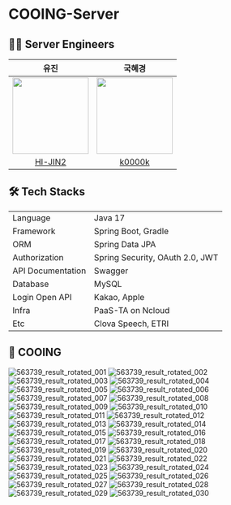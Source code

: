 # COOING-Server

## 👩‍💻 Server Engineers
| 유진 | 국혜경 |
|:--------:|:-------:| 
|<img width="150" src="https://github.com/objet-team/objet-backend/assets/94737714/7a0a7377-9533-43da-814b-3118cbe47a40">| <img width="150" src = "https://github.com/objet-team/objet-backend/assets/94737714/b7fc017c-7c90-4056-b9dd-049b7f994322"> |
| [HI-JIN2](https://github.com/HI-JIN2) | [k0000k](https://github.com/k0000k)  |


## 🛠 Tech Stacks
<table>
	<tr><td>Language</td><td>Java 17</td></tr>
	<tr><td>Framework</td><td>Spring Boot, Gradle</td></tr>
	<tr><td>ORM</td><td>Spring Data JPA</td></tr>
	<tr><td>Authorization</td><td>Spring Security, OAuth 2.0, JWT</td></tr>
	<tr><td>API Documentation</td><td>Swagger</td></tr>
	<tr><td>Database</td><td>MySQL</td></tr>
	<tr><td>Login Open API</td><td>Kakao, Apple</td></tr>
	<tr><td>Infra</td><td>PaaS-TA on Ncloud</td></tr>
	<tr><td>Etc</td><td>Clova Speech, ETRI</td></tr>
</table>


## 🐣 COOING 
![563739_result_rotated_001](https://github.com/COOING-team/COOING-Server/assets/94737714/7c946dcb-60fe-48fe-a84e-e33e44fef28e)
![563739_result_rotated_002](https://github.com/COOING-team/COOING-Server/assets/94737714/4b9f1814-2352-4e3d-9de8-9c0ea27f5293)
![563739_result_rotated_003](https://github.com/COOING-team/COOING-Server/assets/94737714/ea7184fa-1c37-43d5-82b7-72e3ef814a27)
![563739_result_rotated_004](https://github.com/COOING-team/COOING-Server/assets/94737714/534ab063-23df-4d65-8ba7-85f9b1f48ba4)
![563739_result_rotated_005](https://github.com/COOING-team/COOING-Server/assets/94737714/1d7519be-c35d-401b-8989-03439eb843bd)
![563739_result_rotated_006](https://github.com/COOING-team/COOING-Server/assets/94737714/3536666a-0c65-455b-a440-ec7a3357ca39)
![563739_result_rotated_007](https://github.com/COOING-team/COOING-Server/assets/94737714/4f41da5d-616a-4ede-b112-9d4f5c887fd3)
![563739_result_rotated_008](https://github.com/COOING-team/COOING-Server/assets/94737714/01b6f990-9965-4f70-8d00-951268dab86d)
![563739_result_rotated_009](https://github.com/COOING-team/COOING-Server/assets/94737714/51b536fa-0b64-4eda-934b-8dc15f69531e)
![563739_result_rotated_010](https://github.com/COOING-team/COOING-Server/assets/94737714/656d5685-8947-470a-a569-58daf377972d)
![563739_result_rotated_011](https://github.com/COOING-team/COOING-Server/assets/94737714/2ddf0981-c848-4a12-bf14-ddff721dc2bc)
![563739_result_rotated_012](https://github.com/COOING-team/COOING-Server/assets/94737714/828e57dc-f32b-41b4-a368-dd35bfafba93)
![563739_result_rotated_013](https://github.com/COOING-team/COOING-Server/assets/94737714/0bc39798-9772-4aa8-b624-48caca9cf3a3)
![563739_result_rotated_014](https://github.com/COOING-team/COOING-Server/assets/94737714/e5428547-cbb4-410b-87fa-6c7385f32fdc)
![563739_result_rotated_015](https://github.com/COOING-team/COOING-Server/assets/94737714/9a639d3c-6992-4b87-9b94-7860633a3af6)
![563739_result_rotated_016](https://github.com/COOING-team/COOING-Server/assets/94737714/53221277-916f-4adb-877a-f51c56cef412)
![563739_result_rotated_017](https://github.com/COOING-team/COOING-Server/assets/94737714/a1c35d73-fa7e-4b39-8a66-aa239aa2953a)
![563739_result_rotated_018](https://github.com/COOING-team/COOING-Server/assets/94737714/5a3bf524-9e4d-44fc-af06-11413fdbfdd7)
![563739_result_rotated_019](https://github.com/COOING-team/COOING-Server/assets/94737714/e0d9a7eb-b1e2-4199-8746-0a7a0b8db951)
![563739_result_rotated_020](https://github.com/COOING-team/COOING-Server/assets/94737714/6ce5c9ea-12c7-4465-9a60-4538d431f310)
![563739_result_rotated_021](https://github.com/COOING-team/COOING-Server/assets/94737714/e21a7bca-341a-4a0d-b1a2-fb496be42c36)
![563739_result_rotated_022](https://github.com/COOING-team/COOING-Server/assets/94737714/238ba1a7-a443-47c3-a887-8d2a7c20e302)
![563739_result_rotated_023](https://github.com/COOING-team/COOING-Server/assets/94737714/d480c6a2-f487-4531-999e-79f8d7d23ff7)
![563739_result_rotated_024](https://github.com/COOING-team/COOING-Server/assets/94737714/8b73b396-4c55-403f-8e84-91c29680ffea)
![563739_result_rotated_025](https://github.com/COOING-team/COOING-Server/assets/94737714/5f604680-fcc9-4ccb-b572-f975266b623a)
![563739_result_rotated_026](https://github.com/COOING-team/COOING-Server/assets/94737714/69fc2f7e-043b-4c79-98a5-82c963b3b82f)
![563739_result_rotated_027](https://github.com/COOING-team/COOING-Server/assets/94737714/d93f08d5-d852-4b2a-9a73-40f0b34a5bf6)
![563739_result_rotated_028](https://github.com/COOING-team/COOING-Server/assets/94737714/0de36f92-8603-4973-aecb-4dd577fe3eb6)
![563739_result_rotated_029](https://github.com/COOING-team/COOING-Server/assets/94737714/31d2cabe-8258-4bbf-951f-5c5ecb9df913)
![563739_result_rotated_030](https://github.com/COOING-team/COOING-Server/assets/94737714/d694f1fa-d107-4e7b-a83c-c1aec6f330a0)
